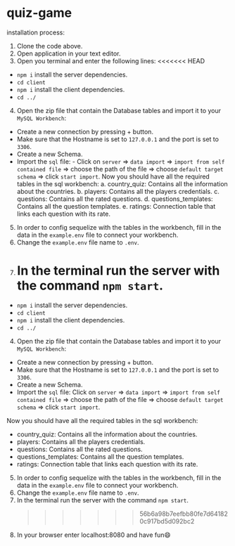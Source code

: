 # quiz-game

installation process:

1. Clone the code above.
2. Open application in your text editor.
3. Open you terminal and enter the following lines:
   <<<<<<< HEAD

- `npm i` install the server dependencies.
- `cd client`
- `npm i` install the client dependencies.
- `cd ../`

4. Open the zip file that contain the Database tables and import it to your `MySQL Workbench`:

- Create a new connection by pressing + button.
- Make sure that the Hostname is set to `127.0.0.1` and the port is set to `3306`.
- Create a new Schema.
- Import the `sql` file: - Click on `server` => `data import` => `import from self contained file` => choose the path of the file => choose `default target schema` => click `start import`.
  Now you should have all the required tables in the sql workbench:
  a. country_quiz: Contains all the information about the countries.
  b. players: Contains all the players credentials.
  c. questions: Contains all the rated questions.
  d. questions_templates: Contains all the question templates.
  e. ratings: Connection table that links each question with its rate.

5. In order to config sequelize with the tables in the workbench, fill in the data in the `example.env` file to connect your workbench.
6. Change the `example.env` file name to `.env`.
7. # In the terminal run the server with the command `npm start`.

- `npm i` install the server dependencies.
- `cd client`
- `npm i` install the client dependencies.
- `cd ../`

4. Open the zip file that contain the Database tables and import it to your `MySQL Workbench`:

- Create a new connection by pressing + button.
- Make sure that the Hostname is set to `127.0.0.1` and the port is set to `3306`.
- Create a new Schema.
- Import the `sql` file:
  Click on `server` => `data import` => `import from self contained file` => choose the path of the file => choose `default target schema` => click `start import`.

Now you should have all the required tables in the sql workbench:

- country_quiz: Contains all the information about the countries.
- players: Contains all the players credentials.
- questions: Contains all the rated questions.
- questions_templates: Contains all the question templates.
- ratings: Connection table that links each question with its rate.

5. In order to config sequelize with the tables in the workbench, fill in the data in the `example.env` file to connect your workbench.
6. Change the `example.env` file name to `.env`.
7. In the terminal run the server with the command `npm start`.
   > > > > > > > 56b6a98b7eefbb80fe7d641820c917bd5d092bc2
8. In your browser enter localhost:8080 and have fun😄
